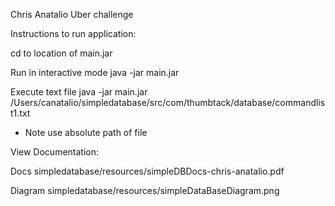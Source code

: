 Chris Anatalio Uber challenge


Instructions to run application:

cd to location of main.jar


Run in interactive mode
java -jar main.jar

Execute text file
java -jar main.jar /Users/canatalio/simpledatabase/src/com/thumbtack/database/commandlist1.txt


- Note use absolute path of file


View Documentation:

Docs
simpledatabase/resources/simpleDBDocs-chris-anatalio.pdf

Diagram
simpledatabase/resources/simpleDataBaseDiagram.png
